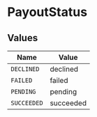 # PayoutStatus


## Values

| Name        | Value       |
| ----------- | ----------- |
| `DECLINED`  | declined    |
| `FAILED`    | failed      |
| `PENDING`   | pending     |
| `SUCCEEDED` | succeeded   |